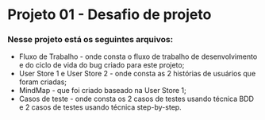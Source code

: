 # Projeto 01 - Desafio de projeto
### Nesse projeto está os seguintes arquivos:
* Fluxo de Trabalho - onde consta o fluxo de trabalho de desenvolvimento e do ciclo de vida do bug criado para este projeto;
* User Store 1 e User Store 2 - onde consta as 2 histórias de usuários que foram criadas;
* MindMap - que foi criado baseado na User Store 1;
* Casos de teste - onde consta os 2 casos de testes usando técnica BDD e 2 casos de testes usando técnica step-by-step.
